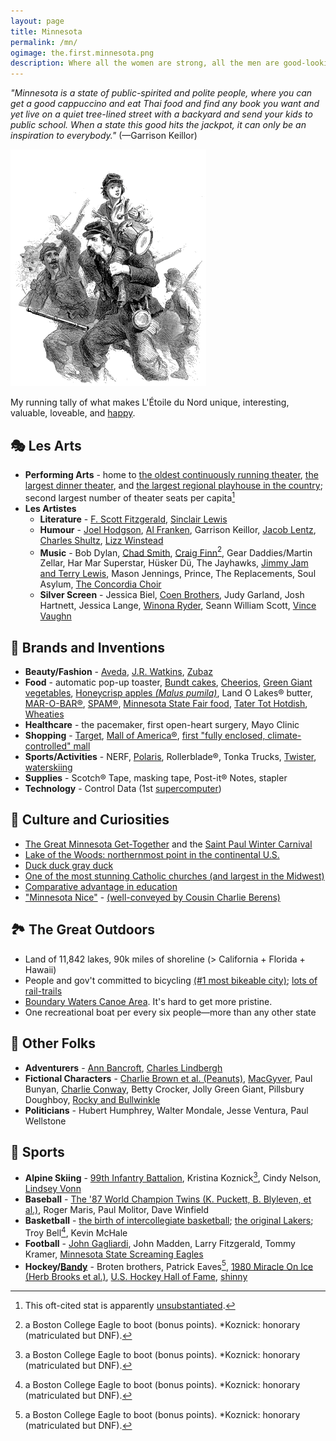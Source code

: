 ```yaml
---
layout: page
title: Minnesota
permalink: /mn/
ogimage: the.first.minnesota.png
description: Where all the women are strong, all the men are good-looking, and all the children are above average.
---
```

*"Minnesota is a state of public-spirited and polite people, where you can get a good cappuccino and eat Thai food and find any book you want and yet live on a quiet tree-lined street with a backyard and send your kids to public school. When a state this good hits the jackpot, it can only be an inspiration to everybody."* (—Garrison Keillor)

<img src="/assets/og/the.first.minnesota.png" alt="The First Minnesota Regiment">

My running tally of what makes L'Étoile du Nord unique, interesting, valuable, loveable, and [happy](https://wallethub.com/edu/happiest-states/6959).

## 🎭 Les Arts
- **Performing Arts** - home to [the oldest continuously running theater](https://en.wikipedia.org/wiki/Old_Log_Theatre), [the largest dinner theater](https://chanhassendt.com/history-of-chanhassen-dinner-theatres/), and [the largest regional playhouse in the country](https://www.guthrietheater.org); second largest number of theater seats per capita[^1]
- **Les Artistes**
	- **Literature** - [F. Scott Fitzgerald](https://en.wikipedia.org/wiki/F._Scott_Fitzgerald), [Sinclair Lewis](https://en.wikipedia.org/wiki/Sinclair_Lewis)
	- **Humour** - [Joel Hodgson](https://en.wikipedia.org/wiki/Joel_Hodgson), [Al Franken](https://en.wikipedia.org/wiki/Al_Franken), Garrison Keillor, [Jacob Lentz](https://www.imdb.com/name/nm1802676/), [Charles Shultz](https://en.wikipedia.org/wiki/Charles_M._Schulz), [Lizz Winstead](https://en.wikipedia.org/wiki/Lizz_Winstead)
	- **Music** - Bob Dylan, [Chad Smith](https://en.wikipedia.org/wiki/Chad_Smith), [Craig Finn](https://craigfinn.net/)[^2], Gear Daddies/Martin Zellar, Har Mar Superstar, Hüsker Dü, The Jayhawks, [Jimmy Jam and Terry Lewis](https://en.wikipedia.org/wiki/Jimmy_Jam_and_Terry_Lewis), Mason Jennings, Prince, The Replacements, Soul Asylum, [The Concordia Choir](https://en.wikipedia.org/wiki/The_Concordia_Choir)
	- **Silver Screen** - Jessica Biel, [Coen Brothers](https://en.wikipedia.org/wiki/Coen_brothers), Judy Garland, Josh Hartnett, Jessica Lange, [Winona Ryder](https://www.welcometowinona.com/), Seann William Scott, [Vince Vaughn](https://en.wikipedia.org/wiki/Vince_Vaughn)

[^1]: This oft-cited stat is apparently [unsubstantiated](https://www.minnesotamonthly.com/featured/fake-news-the-twin-cities-theater-scenes-claim-to-fame/).

## 🍎 Brands and Inventions
- **Beauty/Fashion** - [Aveda](https://www.aveda.com/living-aveda/responsible-manufacturing), [J.R. Watkins](https://jrwatkins.com/), [Zubaz](https://www.startribune.com/zubaz-pants-are-back/16943196)
- **Food** - automatic pop-up toaster, [Bundt cakes](https://www.foodandwine.com/news/brief-delightful-history-bundt-pan), [Cheerios](https://www.mentalfloss.com/article/74142/8-things-you-might-not-know-about-cheerios), [Green Giant vegetables](https://en.wikipedia.org/wiki/Green_Giant), [Honeycrisp apples *(Malus pumila)*](https://en.wikipedia.org/wiki/Honeycrisp), Land O Lakes® butter, [MAR-O-BAR®](https://www.minnesotamonthly.com/archive/candy-bar-combat/), [SPAM®](https://en.wikipedia.org/wiki/Spam_(food)), [Minnesota State Fair food](https://www.afarmgirlsdabbles.com/best-minnesota-state-fair-food/), [Tater Tot Hotdish](https://vimeo.com/65158243), [Wheaties](https://en.wikipedia.org/wiki/Wheaties)
- **Healthcare** - the pacemaker, first open-heart surgery, Mayo Clinic
- **Shopping** - [Target](https://www.target.com/), [Mall of America®](https://en.wikipedia.org/wiki/List_of_largest_shopping_malls_in_the_United_States), [first "fully enclosed, climate-controlled" mall](https://www.theguardian.com/cities/2015/may/06/southdale-center-america-first-shopping-mall-history-cities-50-buildings)
- **Sports/Activities** - NERF, [Polaris](https://www.polaris.com/en-us/brands/), Rollerblade®, Tonka Trucks, [Twister](https://en.wikipedia.org/wiki/Twister_(game)), [waterskiing](https://www.teamusa.org/USA-Water-Ski/Water-Skiing-Centennial/Historical-Overview)
- **Supplies** - Scotch® Tape, masking tape, Post-it® Notes, stapler
- **Technology** - Control Data (1st [supercomputer](https://www.startribune.com/univac-control-data-cray-research-ibm-intel-supercomputers-history/600229744/))

## 🦆 Culture and Curiosities
- [The Great Minnesota Get-Together](https://www.insider.com/best-state-fairs-in-the-us-2018-5#1-the-minnesota-state-fair-17) and the [Saint Paul Winter Carnival](https://www.wintercarnival.com/about/)
- [Lake of the Woods: northernmost point in the continental U.S.](https://www.uh.edu/engines/epi2990.htm)
- [Duck duck gray duck](https://www.startribune.com/why-do-minnesotans-play-duck-duck-gray-duck-instead-of-duck-duck-goose/502474351/)
- [One of the most stunning Catholic churches (and largest in the Midwest)](https://www.tripadvisor.com/Attraction_Review-g43501-d144120-Reviews-Cathedral_of_Saint_Paul-Saint_Paul_Minnesota.html)
- [Comparative advantage in education](https://mn.gov/deed/ed/how-we-rank/#3)
- ["Minnesota Nice"](https://www.startribune.com/where-does-the-term-minnesota-nice-come-from-and-what-does-it-mean/502474301/) - [(well-conveyed by Cousin Charlie Berens)](https://youtu.be/AHISDsmSsDg)

## 🏞 The Great Outdoors
- Land of 11,842 lakes, 90k miles of shoreline (> California + Florida + Hawaii)
- People and gov't committed to bicycling [(#1 most bikeable city)](https://www.redfin.com/news/most-bike-friendly-cities-usa-2020/); [lots of rail-trails](https://www.railstotrails.org/our-work/united-states/minnesota/)
- [Boundary Waters Canoe Area](https://en.wikipedia.org/wiki/Boundary_Waters_Canoe_Area_Wilderness). It's hard to get more pristine.
- One recreational boat per every six people—more than any other state

## 👥 Other Folks
- **Adventurers** - [Ann Bancroft](https://en.wikipedia.org/wiki/Ann_Bancroft), [Charles Lindbergh](https://en.wikipedia.org/wiki/Charles_Lindbergh)
- **Fictional Characters** - [Charlie Brown et al. (Peanuts)](https://peanuts.fandom.com/wiki/Setting), [MacGyver](https://en.wikipedia.org/wiki/MacGyver#Biography), Paul Bunyan, [Charlie Conway](https://disney.fandom.com/wiki/Charlie_Conway), Betty Crocker, Jolly Green Giant, Pillsbury Doughboy, [Rocky and Bullwinkle](https://en.wikipedia.org/wiki/The_Adventures_of_Rocky_and_Bullwinkle_and_Friends#Characters)
- **Politicians** - Hubert Humphrey, Walter Mondale, Jesse Ventura, Paul Wellstone

## 🏒 Sports
- **Alpine Skiing** - [99th Infantry Battalion](https://www.norwegianamerican.com/the-vikings-of-world-war-ii/), Kristina Koznick[^2], Cindy Nelson, [Lindsey Vonn](https://en.wikipedia.org/wiki/Lindsey_Vonn#Early_life_and_education)
- **Baseball** - [The '87 World Champion Twins (K. Puckett, B. Blyleven, et al.)](https://en.wikipedia.org/wiki/1987_Minnesota_Twins_season#Roster), Roger Maris, Paul Molitor, Dave Winfield
- **Basketball** - [the birth of intercollegiate basketball](https://www.ncaa.com/news/basketball-men/article/2016-02-09/possible-first-intercollegiate-basketball-game-was-played-feb); [the original Lakers](https://en.wikipedia.org/wiki/Los_Angeles_Lakers); Troy Bell[^2], Kevin McHale
- **Football** - [John Gagliardi](https://www.google.com/search?q=The+Winningest+Coach+In+College+Football+History), John Madden, Larry Fitzgerald, Tommy Kramer, [Minnesota State Screaming Eagles](https://en.wikipedia.org/wiki/Coach_(TV_series))
- **Hockey/[Bandy](https://en.wikipedia.org/wiki/Bandy)** - Broten brothers, Patrick Eaves[^2], [1980 Miracle On Ice (Herb Brooks et al.)](https://en.wikipedia.org/wiki/Miracle_on_Ice), [U.S. Hockey Hall of Fame](https://en.wikipedia.org/wiki/United_States_Hockey_Hall_of_Fame), [shinny](https://en.wikipedia.org/wiki/Shinny)

[^2]: a Boston College Eagle to boot (bonus points). *Koznick: honorary (matriculated but DNF).